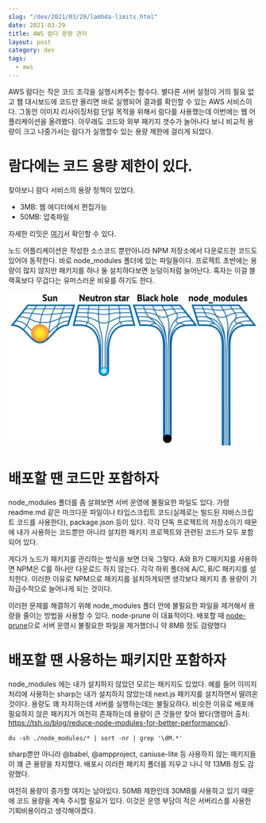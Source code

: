 ```yaml
---
slug: "/dev/2021/03/29/lambda-limits.html"
date: 2021-03-29
title: AWS 람다 용량 관리
layout: post
category: dev
tags:
  - aws
---
```


AWS 람다는 작은 코드 조각을 실행시켜주는 함수다.
별다른 서버 설정이 거의 필요 없고 웹 대시보드에 코드만 올리면 바로 실행되어 결과를 확인할 수 있는 AWS 서비스이다.
그동안 이미지 리사이징처럼 단일 목적을 위해서 람다를 사용했는데 이번에는 웹 어플리케이션을 올려봤다.
아무래도 코드와 외부 패키지 갯수가 늘어나다 보니 비교적 용량이 크고 나중가서는 람다가 실행할수 있는 용량 제한에 걸리게 되었다.

# 람다에는 코드 용량 제한이 있다.

찾아보니 람다 서비스의 용량 정책이 있었다.

- 3MB: 웹 에디터에서 편집가능
- 50MB: 압축파일

자세한 리밋은 [여기](https://docs.aws.amazon.com/ko_kr/lambda/latest/dg/gettingstarted-limits.html)서 확인할 수 있다.

노드 어플리케이션은 작성한 소스코드 뿐만아니라 NPM 저장소에서 다운로드한 코드도 있어야 동작한다.
바로 node_modules 폴더에 있는 파일들이다.
프로젝트 초반에는 용량이 많지 않지만 패키지를 하나 둘 설치하다보면 눈덩이처럼 늘어난다.
혹자는 이걸 블랙혹보다 무겁다는 유머스러운 비유를 하기도 한다.

![블랙홀보다 무거운 노드 모듈](./2021-03-29-lambda-limits.jpg)

# 배포할 땐 코드만 포함하자

node_modules 폴더를 좀 살펴보면 서버 운영에 불필요한 파일도 있다.
가령 readme.md 같은 마크다운 파일이나 타입스크립트 코드(실제로는 빌드된 자바스크립트 코드를 사용한다), package.json 등이 있다.
각각 단독 프로젝트의 저장소이기 때문에 내가 사용하는 코드뿐만 아니라 설치한 패키지 프로젝트와 관련된 코드가 모두 포함되어 있다.

게다가 노드가 패키지를 관리하는 방식을 보면 더욱 그렇다.
A와 B가 C패키지를 사용하면 NPM은 C를 하나만 다운로드 하지 않는다.
각각 하위 폴더에 A/C, B/C 패키지를 설치한다.
이러한 이유로 NPM으로 패키지를 설치하게되면 생각보다 패키지 총 용량이 기하급수적으로 늘어나게 되는 것이다.

이러한 문제를 해결하기 위해 node_modules 폴더 안에 불필요한 파일을 제거해서 용량을 줄이는 방법을 사용할 수 있다.
node-prune 이 대표적이다.
배포할 때 [node-prune](https://www.npmjs.com/package/node-prune)으로 서버 운영시 불필요한 파일을 제거했더니 약 8MB 정도 감량했다

# 배포할 땐 사용하는 패키지만 포함하자

node_modules 에는 내가 설치하지 않았던 모르는 패키지도 있었다.
예를 들어 이미지 처리에 사용하는 sharp는 내가 설치하지 않았는데 next.js 패키지를 설치하면서 딸려온 것이다.
용량도 꽤 차지하는데 서버를 실행하는데는 불필요하다.
비슷한 이유로 배포에 필요하지 않은 패키지가 여전히 존재하는데 용량이 큰 것들만 찾아 봤다(명령어 출처: https://tsh.io/blog/reduce-node-modules-for-better-performance/).

```
du -sh ./node_modules/* | sort -nr | grep '\dM.*'
```

sharp뿐만 아니라 @babel, @ampproject, caniuse-lite 등 사용하지 않는 패키지들이 꽤 큰 용량을 차지했다.
배포시 이러한 패키지 폴더를 지우고 나니 약 13MB 정도 감량했다.

여전히 용량이 증가할 여지는 남아있다.
50MB 제한인데 30MB를 사용하고 있기 때문에 코드 용량을 계속 주시할 필요가 있다.
이것은 운영 부담이 적은 서버리스를 사용한 기회비용이라고 생각해야겠다.
